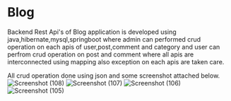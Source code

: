 # Blog
Backend Rest Api's of Blog application is developed using java,hibernate,mysql,springboot where admin can performed crud operation on each apis of user,post,comment and category and user can perfrom crud operation on post and comment where all apis are interconnected using mapping also exception on each apis are taken care.

All crud operation done using json and some screenshot attached below.
![Screenshot (108)](https://github.com/shubhampandey7/Blog/assets/126947148/a297ea40-2498-428c-9334-b5751382f278)
![Screenshot (107)](https://github.com/shubhampandey7/Blog/assets/126947148/18e1ab76-4f5a-4111-9128-ee78e4f05676)
![Screenshot (106)](https://github.com/shubhampandey7/Blog/assets/126947148/39d34d2a-87c9-4771-b2a0-a2fa76b388c6)
![Screenshot (105)](https://github.com/shubhampandey7/Blog/assets/126947148/22a71412-b061-42a1-a4d4-0fd47c5316c3)
